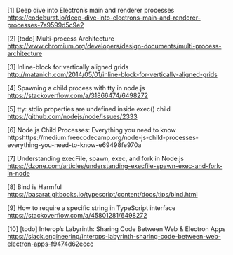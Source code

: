 [1] Deep dive into Electron’s main and renderer processes
https://codeburst.io/deep-dive-into-electrons-main-and-renderer-processes-7a9599d5c9e2
<br/>

[2] [todo] Multi-process Architecture
https://www.chromium.org/developers/design-documents/multi-process-architecture
<br/>

[3] Inline-block for vertically aligned grids
http://matanich.com/2014/05/01/inline-block-for-vertically-aligned-grids <br/>

[4] Spawning a child process with tty in node.js
https://stackoverflow.com/a/31866474/6498272 <br/>

[5] tty: stdio properties are undefined inside exec() child
https://github.com/nodejs/node/issues/2333 <br/>

[6] Node.js Child Processes: Everything you need to know
httpshttps://medium.freecodecamp.org/node-js-child-processes-everything-you-need-to-know-e69498fe970a <br/>

[7] Understanding execFile, spawn, exec, and fork in Node.js
https://dzone.com/articles/understanding-execfile-spawn-exec-and-fork-in-node <br/>

[8] Bind is Harmful
https://basarat.gitbooks.io/typescript/content/docs/tips/bind.html <br/>

[9] How to require a specific string in TypeScript interface
https://stackoverflow.com/a/45801281/6498272 <br/>

[10] [todo] Interop’s Labyrinth: Sharing Code Between Web & Electron Apps
https://slack.engineering/interops-labyrinth-sharing-code-between-web-electron-apps-f9474d62eccc <br/>
